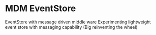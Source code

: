 # MDM EventStore
EventStore with message driven middle ware
Experimenting lightweight event store with messaging capability 
(Big reinventing the wheel)
